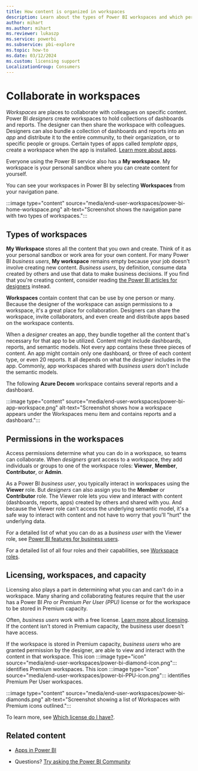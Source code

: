 ```yaml
---
title: How content is organized in workspaces
description: Learn about the types of Power BI workspaces and which permissions and licensing you need to access them.
author: mihart
ms.author: mihart
ms.reviewer: lukaszp
ms.service: powerbi
ms.subservice: pbi-explore
ms.topic: how-to
ms.date: 03/12/2024
ms.custom: licensing support
LocalizationGroup: Consumers
---
```


# Collaborate in workspaces

 *Workspaces* are places to collaborate with colleagues on specific content. Power BI *designers* create workspaces to hold collections of dashboards and reports. The designer can then share the workspace with colleagues. Designers can also bundle a collection of dashboards and reports into an *app* and distribute it to the entire community, to their organization, or to specific people or groups. Certain types of apps called *template apps*, create a workspace when the app is installed. [Learn more about apps](end-user-apps.md).

 Everyone using the Power BI service also has a **My workspace**. My workspace is your personal sandbox where you can create content for yourself.

 You can see your workspaces in Power BI by selecting **Workspaces** from your navigation pane.

 :::image type="content" source="media/end-user-workspaces/power-bi-home-workspace.png" alt-text="Screenshot shows the navigation pane with two types of workspaces.":::

## Types of workspaces
**My Workspace** stores all the content that you own and create. Think of it as your personal sandbox or work area for your own content. For many Power BI *business users*, **My workspace** remains empty because your job doesn't involve creating new content. *Business users*, by definition, consume data created by others and use that data to make business decisions. If you find that you're creating content, consider reading [the Power BI articles for designers](../create-reports/index.yml) instead.

**Workspaces** contain content that can be use by one person or many. Because the designer of the workspace can assign permissions to a workspace, it's a great place for collaboration. Designers can share the workspace, invite collaborators, and even create and distribute apps based on the workspace contents. 

When a *designer* creates an app, they bundle together all the content that's necessary for that app to be utilized. Content might include dashboards, reports, and semantic models. Not every app contains these three pieces of content. An app might contain only one dashboard, or three of each content type, or even 20 reports. It all depends on what the *designer* includes in the app. Commonly, app workspaces shared with *business users* don't include the semantic models.

The following **Azure Decom** workspace contains several reports and a dashboard.

:::image type="content" source="media/end-user-workspaces/power-bi-app-workspace.png" alt-text="Screenshot shows how a workspace appears under the Workspaces menu item and contains reports and a dashboard.":::

## Permissions in the workspaces

Access permissions determine what you can do in a workspace, so teams can collaborate. When *designers* grant access to a workspace, they add individuals or groups to one of the workspace roles: **Viewer**, **Member**, **Contributor**, or **Admin**. 

As a Power BI *business user*, you typically interact in workspaces using the **Viewer** role. But *designers* can also assign you to the **Member** or **Contributor** role. The Viewer role lets you view and interact with content (dashboards, reports, apps) created by others and shared with you. And because the Viewer role can't access the underlying semantic model, it's a safe way to interact with content and not have to worry that you'll "hurt" the underlying data.

For a detailed list of what you can do as a *business user* with the Viewer role, see [Power BI features for business users](end-user-features.md).

For a detailed list of all four roles and their capabilities, see [Workspace roles](../collaborate-share/service-roles-new-workspaces.md).


## Licensing, workspaces, and capacity
Licensing also plays a part in determining what you can and can't do in a workspace. Many sharing and collaborating features require that the user has a Power BI *Pro* or *Premium Per User (PPU)* license or for the workspace to be stored in Premium capacity. 

Often, *business users* work with a free license. [Learn more about licensing](end-user-license.md). If the content isn't stored in Premium capacity, the business user doesn't have access.

If the workspace is stored in Premium capacity, *business users* who are granted permission by the designer, are able to view and interact with the content in that workspace. This icon :::image type="icon" source="media/end-user-workspaces/power-bi-diamond-icon.png"::: identifies Premium workspaces. This icon :::image type="icon" source="media/end-user-workspaces/power-bi-PPU-icon.png"::: identifies Premium Per User workspaces.

:::image type="content" source="media/end-user-workspaces/power-bi-diamonds.png" alt-text="Screenshot showing a list of Workspaces with Premium icons outlined.":::

To learn more, see [Which license do I have?](end-user-license.md).


## Related content

* [Apps in Power BI](end-user-apps.md)

* Questions? [Try asking the Power BI Community](https://community.powerbi.com/)
